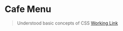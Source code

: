 # Cafe Menu
>Understood basic concepts of CSS
[Working Link]( https://cafemenubyakshay.netlify.app/)